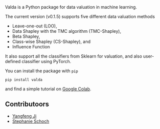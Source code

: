 
Valda is a Python package for data valuation in machine learning. 

The current version (v0.1.5) supports five different data valuation methods 

- Leave-one-out (LOO), 
- Data Shapley with the TMC algorithm (TMC-Shapley), 
- Beta Shapley, 
- Class-wise Shapley (CS-Shapley), and 
- Influence Function

It also support all the classifiers from Sklearn for valuation, and also user-defined classifier using PyTorch. 


You can install the package with `pip`

```
pip install valda
```

and find a simple tutorial on [Google Colab](https://colab.research.google.com/drive/1agsMNqZan-3RnJLQtBGATRHHWYMe7C9H?usp=sharing). 

## Contributoors

- [Yangfeng Ji](https://yangfengji.net/)
- [Stephanie Schoch](https://stephanieschoch.com/)
